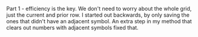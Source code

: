 Part 1 - efficiency is the key.  We don't need to worry about the whole grid, just the current and prior row. I started out backwards, by only saving the ones that didn't have an adjacent symbol.  An extra step in my method that clears out numbers with adjacent symbols fixed that.